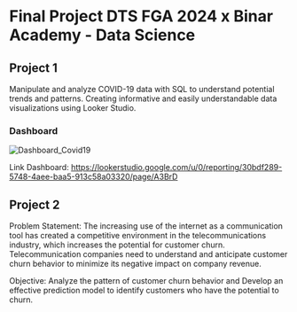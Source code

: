 # Final Project DTS FGA 2024 x Binar Academy - Data Science

## Project 1
Manipulate and analyze COVID-19 data with SQL to understand potential trends and patterns. Creating informative and easily understandable data visualizations using Looker Studio.

### Dashboard
![Dashboard_Covid19](https://github.com/sahrabifa/DataScience-FGAXBINAR/assets/92034596/fb840bc6-0120-41de-9806-ddcbfb1e55be)

Link Dashboard: 
https://lookerstudio.google.com/u/0/reporting/30bdf289-5748-4aee-baa5-913c58a03320/page/A3BrD

## Project 2
Problem Statement:
The increasing use of the internet as a communication tool has created a competitive environment in the telecommunications industry, which increases the potential for customer churn. Telecommunication companies need to understand and anticipate customer churn behavior to minimize its negative impact on company revenue.

Objective:
Analyze the pattern of customer churn behavior and Develop an effective prediction model to identify customers who have the potential to churn.
